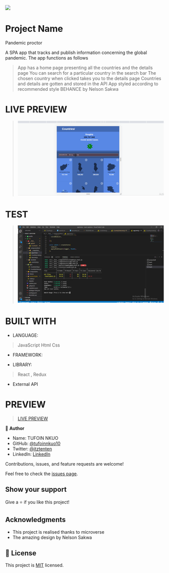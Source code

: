 ![](https://img.shields.io/badge/Microverse-blueviolet)

# Project Name
Pandemic proctor

A SPA app that tracks and publish information concerning the global pandemic. The app functions as follows
> App has a home page presenting all the countries and the details page
> You can search for a particular country in the search bar
> The chosen country when clicked takes you to the details page
> Countries and details are gotten and stored in the API
> App styled according to recommended style BEHANCE by Nelson Sakwa

# LIVE PREVIEW
> ![demo-gif](./images/maps.gif)

# TEST
> ![Test](./images/test.png)

# BUILT WITH
- LANGUAGE:
> JavaScript
> Html
> Css
- FRAMEWORK:
>
- LIBRARY: 
> React , Redux

- External API

# PREVIEW
> [LIVE PREVIEW](https://tufoinnkuo10.github.io/Pandemic-Proctor/)


👤 **Author**
- Name: TUFOIN NKUO
- GitHub: [@tufoinnkuo10](https://github.com/tufoinnkuo10)
- Twitter: [@itztenten](https://twitter.com/itztenten)
- LinkedIn: [LinkedIn](https://www.linkedin.com/in/tufoin-nkuo-3b272320b)

Contributions, issues, and feature requests are welcome!

Feel free to check the [issues page](../../issues/).

## Show your support

Give a ⭐️ if you like this project!

## Acknowledgments

- This project is realised thanks to microverse
- The amazing design by Nelson Sakwa 

## 📝 License

This project is [MIT](./LICENSE.md) licensed.
